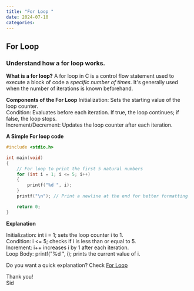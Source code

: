```yaml
---
title: "For Loop "
date: 2024-07-10
categories:
---
```


## For Loop
### Understand how a for loop works.

**What is a for loop?**
A for loop in C is a control flow statement used to execute a block of code a _specific number of times_. 
It's generally used when the number of iterations is known beforehand.

**Components of the For Loop**
Initialization: Sets the starting value of the loop counter.<br>
Condition: Evaluates before each iteration. If true, the loop continues; if false, the loop stops.<br>
Increment/Decrement: Updates the loop counter after each iteration.<br>

**A Simple For loop code**
```c
#include <stdio.h>

int main(void)
{
    // For loop to print the first 5 natural numbers
    for (int i = 1; i <= 5; i++)
    {
        printf("%d ", i);
    }
    printf("\n"); // Print a newline at the end for better formatting

    return 0;
}
```
**Explanation**

Initialization: int i = 1; sets the loop counter i to 1.<br>
Condition: i <= 5; checks if i is less than or equal to 5.<br>
Increment: i++ increases i by 1 after each iteration.<br>
Loop Body: printf("%d ", i); prints the current value of i.<br>

Do you want a quick explanation?
Check [For Loop](https://youtu.be/b4DPj0XAfSg)

Thank you! <br>
Sid




